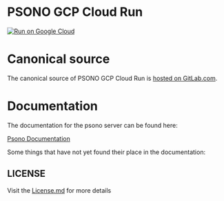 # PSONO GCP Cloud Run

[![Run on Google Cloud](https://deploy.cloud.run/button.svg)](https://deploy.cloud.run?git_repo=https://github.com/psono/psono-gcp-cloud-run.git)

# Canonical source

The canonical source of PSONO GCP Cloud Run is [hosted on GitLab.com](https://gitlab.com/psono/psono-gcp-cloud-run).

# Documentation

The documentation for the psono server can be found here:

[Psono Documentation](https://doc.psono.com/)

Some things that have not yet found their place in the documentation:


## LICENSE

Visit the [License.md](/LICENSE.md) for more details
